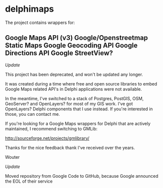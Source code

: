 # delphimaps

The project contains wrappers for:

Google Maps API (v3)
Google/Openstreetmap Static Maps
Google Geocoding API
Google Directions API
Google StreetView?
---

*Update*

This project has been deprecated, and won't be updated any longer.

It was created during a time where free and open source libraries to embed Google Maps related API's in Delphi applications were not available.

In the meantime, I've switched to a stack of Postgres, PostGIS, OSM, GeoServer? and OpenLayers? for most of my GIS work. I've got OpenLayers? Delphi components that I use instead. If you're interested in those, you can contact me.

If you're looking for a Google Maps wrappers for Delphi that are actively maintained, I recommend switching to GMLib:

http://sourceforge.net/projects/gmlibrary/

Thanks for the nice feedback thank I've received over the years.

Wouter

*Update*

Moved repository from Google Code to GitHub, because Google announced the EOL of their service
